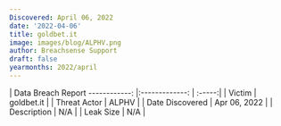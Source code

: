 ```yaml
---
Discovered: April 06, 2022
date: '2022-04-06'
title: goldbet.it
image: images/blog/ALPHV.png
author: Breachsense Support
draft: false
yearmonths: 2022/april
---
```



| Data Breach Report
------------:   |:-------------:    | :-----:|
| Victim    | goldbet.it      | 
| Threat Actor    | ALPHV      | 
| Date Discovered    | Apr 06, 2022      | 
| Description    | N/A      | 
| Leak Size    | N/A      | 


